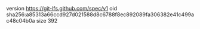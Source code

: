 version https://git-lfs.github.com/spec/v1
oid sha256:a85313a66ccd927d021588d8c6788f8ec892089fa306382e41c499ac48c04b0a
size 392
